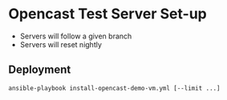 Opencast Test Server Set-up
===========================

- Servers will follow a given branch
- Servers will reset nightly

Deployment
----------

    ansible-playbook install-opencast-demo-vm.yml [--limit ...]
